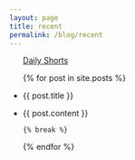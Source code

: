 ```yaml
---
layout: page
title: recent
permalink: /blog/recent
---
```

 
 <ul class="listing">

<a href="https://t.me/s/jinhong_park"> Daily Shorts </a>

 {% for post in site.posts %}



<li class="listing-seperator"><p>{{ post.title }}</p></li>

   <li class="listing-item">
           {{ post.content }}
   </li>
    
    {% break %}
    
 {% endfor %}
 </ul>
  
